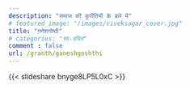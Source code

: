 ```yaml
---
description: "समाज की कुरीतियों के बारे में"
# featured_image: "/images/viveksagar_cover.jpg"
title: "ग़णेशगोष्ठी"
# categories: "स्व-रचित"
comment : false
url: /granth/ganeshgoshthi
---
```


{{< slideshare bnyge8LP5L0xC >}}